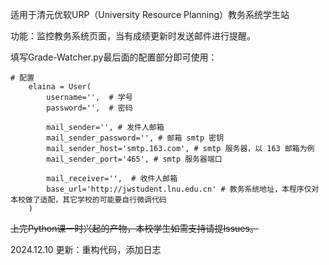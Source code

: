 适用于清元优软URP（University Resource Planning）教务系统学生站

功能：监控教务系统页面，当有成绩更新时发送邮件进行提醒。

填写Grade-Watcher.py最后面的配置部分即可使用：

```
# 配置
    elaina = User(
        username='',  # 学号
        password='',  # 密码

        mail_sender='', # 发件人邮箱
        mail_sender_password='', # 邮箱 smtp 密钥
        mail_sender_host='smtp.163.com', # smtp 服务器，以 163 邮箱为例
        mail_sender_port='465', # smtp 服务器端口

        mail_receiver='',  # 收件人邮箱
        base_url='http://jwstudent.lnu.edu.cn' # 教务系统地址，本程序仅对本校做了适配，其它学校的可能要自行微调代码
    )
```

~~上完Python课一时兴起的产物，本校学生如需支持请提Issues。~~

2024.12.10 更新：重构代码，添加日志
